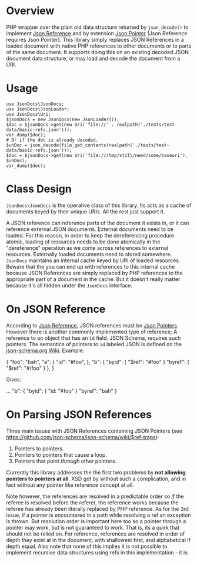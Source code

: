 # Overview
PHP wrapper over the plain old data structure returned by `json_decode()` to implement [Json Reference](https://tools.ietf.org/html/draft-pbryan-zyp-json-ref-03) and by extension [Json Pointer](https://tools.ietf.org/html/draft-ietf-appsawg-json-pointer-04) (Json Reference requires Json Pointer). This library simply replaces JSON References in a loaded document with native PHP references to other documents or to parts of the same document. It supports doing this on an existing decoded JSON document data structure, or may load and decode the document from a URI.

# Usage

    use JsonDocs\JsonDocs;
    use JsonDocs\JsonLoader;
    use JsonDocs\Uri;
    $jsonDocs = new JsonDocs(new JsonLoader());
    $doc = $jsonDocs->get(new Uri('file://' . realpath('./tests/test-data/basic-refs.json')));
    var_dump($doc);
    # Or if the doc is already decoded.
    $unDoc = json_decode(file_get_contents(realpath('./tests/test-data/basic-refs.json')));
    $doc = $jsonDocs->get(new Uri('file:///tmp/still/need/some/baseuri'), $unDoc);
    var_dump($doc);

# Class Design
`JsonDocs\JsonDocs` is the operative class of this library. Its acts as a cache of documents keyed by their unique URIs. All the rest just support it.

A JSON reference can reference parts of the document it exists in, or it can reference external JSON documents. External documents need to be loaded. For this reason, in order to keep the dereferencing procedure atomic, loading of resources needs to be done atomically in the "dereference" operation as we come across references to external resources. Externally loaded documents need to stored somewhere. `JsonDocs` maintains an internal cache keyed by URI of loaded resources. Beware that the you can end up with references to this internal cache because JSON References are simply replaced by PHP references to the appropriate part of a document in the cache. But it doesn't really matter because it's all hidden under the `JsonDocs` interface.

# On JSON Reference
According to [Json Reference](https://tools.ietf.org/html/draft-pbryan-zyp-json-ref-03), JSON references must be [Json Pointers](https://tools.ietf.org/html/draft-ietf-appsawg-json-pointer-04). However there is another commonly implemented type of reference; A reference to an object that has an `id` field. JSON Schema, requires such pointers. The semantics of pointers to `id` labeled JSON is defined on the [json-schema.org Wiki](https://github.com/json-schema/json-schema/wiki/The-%22id%22-conundrum#how-to-fix-that). Example:

  {
    "foo": "bah",
    "a": {
      "id": "#foo",
    },
    "b": {
      "byid": { "$ref": "#foo" }
      "byref": { "$ref": "#/foo" }
    },
  }

Gives:

  ...
  "b": {
    "byid": { "id: "#foo" }
    "byref": "bah"
  }

# On Parsing JSON References
Three main issues with JSON References containing JSON Pointers (see https://github.com/json-schema/json-schema/wiki/$ref-traps):

  1. Pointers to pointers.
  2. Pointers to pointers that cause a loop.
  3. Pointers that point *through* other pointers.

Currently this library addresses the the first two problems by **not allowing pointers to pointers at all**. XSD got by without such a complication, and in fact without any pointer like reference concept at all.

Note however, the references are resolved in a predictable order so *if* the referee is resolved before the referer, the reference works because the referee has already been literally replaced by PHP reference. As for the 3rd issue, if a pointer is encountered in a path while resolving a ref an exception is thrown. But resolution order is important here too so a pointer through a pointer may work, but is not guaranteed to work. That is, its a quirk that should not be relied on. For reference, references are resolved in order of depth they exist at in the document, with shallowest first, and alphabetical if depth equal. Also note that none of this implies it is not possible to implement recursive data structures using refs in this implementation - it is.
